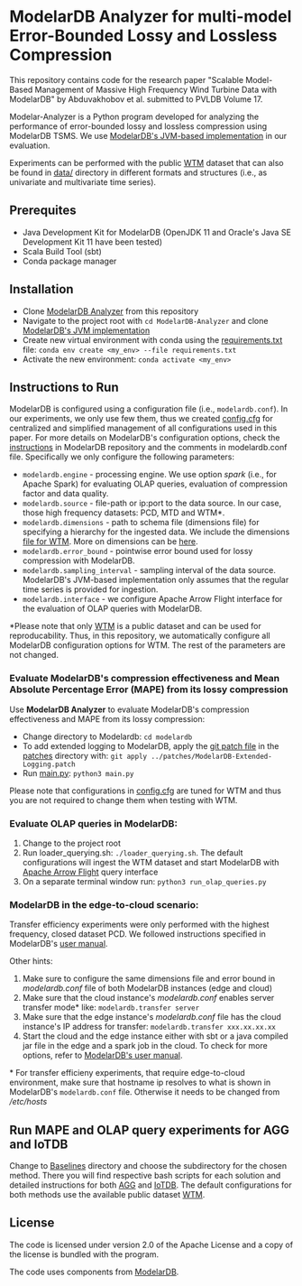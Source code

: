 # ModelarDB Analyzer for multi-model Error-Bounded Lossy and Lossless Compression
This repository contains code for the research paper "Scalable Model-Based Management of Massive High Frequency Wind Turbine Data with ModelarDB" by Abduvakhobov et al. submitted to PVLDB Volume 17. 

Modelar-Analyzer is a Python program developed for analyzing the performance of error-bounded lossy and lossless compression using ModelarDB TSMS. We use [ModelarDB's JVM-based implementation](https://github.com/modelardata/modelardb) in our evaluation.

Experiments can be performed with the public [WTM](https://github.com/cmcuza/EvalImpLSTS/tree/main/data/raw/Wind) dataset that can also be found in [data/](https://github.com/aabduvakhobov/ModelarDB-Analyzer/tree/main/data) directory in different formats and structures (i.e., as univariate and multivariate time series).


## Prerequites
- Java Development Kit for ModelarDB (OpenJDK 11 and Oracle's Java SE Development Kit 11 have been tested)
- Scala Build Tool (sbt)
- Conda package manager

## Installation
- Clone [ModelarDB Analyzer](https://github.com/aabduvakhobov/ModelarDB-Analyzer.git) from this repository
- Navigate to the project root with `cd ModelarDB-Analyzer` and clone [ModelarDB's JVM implementation](https://github.com/modelardata/modelardb)
- Create new virtual environment with conda using the [requirements.txt](https://github.com/aabduvakhobov/ModelarDB-Analyzer/blob/main/requirements.txt) file: `conda env create <my_env> --file requirements.txt`
- Activate the new environment: `conda activate <my_env>`


## Instructions to Run
ModelarDB is configured using a configuration file (i.e., `modelardb.conf`). In our experiments, we only use few them, thus we created [config.cfg](https://github.com/aabduvakhobov/ModelarDB-Analyzer/blob/main/config.cfg) for centralized and simplified management of all configurations used in this paper. For more details on ModelarDB's configuration options, check the [instructions](https://github.com/ModelarData/ModelarDB/blob/main/docs/index.md#config) in ModelarDB repository and the comments in modelardb.conf file. Specifically we only configure the following parameters:
- `modelardb.engine` - processing engine. We use option *spark* (i.e., for Apache Spark) for evaluating OLAP queries, evaluation of compression factor and data quality. 
- `modelardb.source` - file-path or ip:port to the data source. In our case, those high frequency datasets: PCD, MTD and WTM*.
- `modelardb.dimensions` - path to schema file (dimensions file) for specifying a hierarchy for the ingested data. We include the dimensions [file for WTM](https://github.com/aabduvakhobov/ModelarDB-Analyzer/tree/main/data/ModelarDB_dimension_files). More on dimensions can be [here](https://github.com/ModelarData/ModelarDB/blob/main/docs/index.md#troubleshooting).
- `modelardb.error_bound` - pointwise error bound used for lossy compression with ModelarDB.
- `modelardb.sampling_interval` - sampling interval of the data source. ModelarDB's JVM-based implementation only assumes that the regular time series is provided for ingestion.
- `modelardb.interface` - we configure Apache Arrow Flight interface for the evaluation of OLAP queries with ModelarDB.

*Please note that only [WTM](https://github.com/aabduvakhobov/ModelarDB-Analyzer/tree/main/data) is a public dataset and can be used for reproducability. Thus, in this repository, we automatically configure all ModelarDB configuration options for WTM. The rest of the parameters are not changed.


### Evaluate ModelarDB's compression effectiveness and Mean Absolute Percentage Error (MAPE) from its lossy compression

Use **ModelarDB Analyzer** to evaluate ModelarDB's compression effectiveness and MAPE from its lossy compression:
- Change directory to Modelardb: `cd modelardb`
- To add extended logging to ModelarDB, apply the [git patch file](https://github.com/aabduvakhobov/ModelarDB-Analyzer/blob/main/patches/ModelarDB-Extended-Logging.patch) in the [patches](https://github.com/aabduvakhobov/ModelarDB-Analyzer/tree/main/patches) directory with: `git apply ../patches/ModelarDB-Extended-Logging.patch`
- Run [main.py](https://github.com/aabduvakhobov/ModelarDB-Analyzer/blob/main/main.py): `python3 main.py`

Please note that configurations in [config.cfg](https://github.com/aabduvakhobov/ModelarDB-Analyzer/blob/main/config.cfg) are tuned for WTM and thus you are not required to change them when testing with WTM.


### Evaluate OLAP queries in ModelarDB:
  1. Change to the project root
  2. Run loader_querying.sh: `./loader_querying.sh`. The default configurations will ingest the WTM dataset and start ModelarDB with [Apache Arrow Flight](https://arrow.apache.org/blog/2019/10/13/introducing-arrow-flight/) query interface
  3. On a separate terminal window run: `python3 run_olap_queries.py`

### ModelarDB in the edge-to-cloud scenario: 
  Transfer efficiency experiments were only performed with the highest frequency, closed dataset PCD. We followed instructions specified in ModelarDB's [user manual]().

Other hints:

1. Make sure to configure the same dimensions file and error bound in *modelardb.conf* file of both ModelarDB instances (edge and cloud)
2. Make sure that the cloud instance's *modelardb.conf* enables server transfer mode* like: `modelardb.transfer server`
4. Make sure that the edge instance's *modelardb.conf* file has the cloud instance's IP address for transfer: `modelardb.transfer xxx.xx.xx.xx`
5. Start the cloud and the edge instance either with sbt or a java compiled jar file in the edge and a spark job in the cloud. To check for more options, refer to [ModelarDB's user manual](https://github.com/ModelarData/ModelarDB/blob/main/docs/index.md#install).


\* For transfer efficieny experiments, that require edge-to-cloud environment, make sure that hostname ip resolves to what is shown in ModelarDB's `modelardb.conf` file. Otherwise it needs to be changed from */etc/hosts*

## Run MAPE and OLAP query experiments for __AGG__ and __IoTDB__
Change to [Baselines](https://github.com/aabduvakhobov/ModelarDB-Analyzer/tree/main/Baselines) directory and choose the subdirectory for the chosen method. There you will find respective bash scripts for each solution and detailed instructions for both [AGG](https://github.com/aabduvakhobov/ModelarDB-Analyzer/blob/main/Baselines/AGG-Experiments/README.md) and [IoTDB](https://github.com/aabduvakhobov/ModelarDB-Analyzer/blob/main/Baselines/IoTDB-experiments/README.md). The default configurations for both methods use the available public dataset [WTM](https://github.com/aabduvakhobov/ModelarDB-Analyzer/tree/main/data).

## License
The code is licensed under version 2.0 of the Apache License and a copy of the license is bundled with the program.

The code uses components from [ModelarDB](https://github.com/ModelarData/ModelarDB).